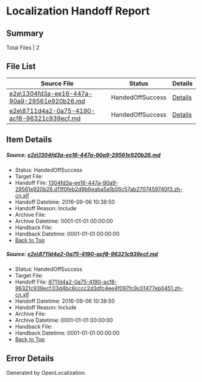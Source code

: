 # <a name='report-top'></a> Localization Handoff Report

## Summary
 Total Files | 2

## File List
 Source File | Status | Details 
 ----------- | ------ | ------- 
 [e2e\1304fd3a-ee16-447a-90a9-29561e920b26.md](https://github.com/OpenLocalizationTestOrg/ol-test0/blob/a1be8b213bcd2076c137fd4b8a52e428cd0abaf6/e2e/1304fd3a-ee16-447a-90a9-29561e920b26.md) | HandedOffSuccess | [Details](#b46ddf22a39356191d1a892074dbd4bfd5ee537b2)
 [e2e\8711d4a2-0a75-4190-acf8-96321c939ecf.md](https://github.com/OpenLocalizationTestOrg/ol-test0/blob/a1be8b213bcd2076c137fd4b8a52e428cd0abaf6/e2e/8711d4a2-0a75-4190-acf8-96321c939ecf.md) | HandedOffSuccess | [Details](#e2e240a14b8e956720938be44ee463785e60edc93)

## Item Details
##### <a name='b46ddf22a39356191d1a892074dbd4bfd5ee537b2'></a> Source: [e2e\1304fd3a-ee16-447a-90a9-29561e920b26.md](https://github.com/OpenLocalizationTestOrg/ol-test0/blob/a1be8b213bcd2076c137fd4b8a52e428cd0abaf6/e2e/1304fd3a-ee16-447a-90a9-29561e920b26.md)
* Status: HandedOffSuccess
* Target File: 
* Handoff File: [1304fd3a-ee16-447a-90a9-29561e920b26.d11f0feb2d9b6eaba5a1b06c57ab2707459740f3.zh-cn.xlf](https://github.com/OpenLocalizationTestOrg/ol-test0-handoff/blob/cb847584559e26e53301354c96bf77d919ea23e0/ol-handoff/OpenLocalizationTestOrg/ol-test0-zhcn/ci/ht/1304fd3a-ee16-447a-90a9-29561e920b26.d11f0feb2d9b6eaba5a1b06c57ab2707459740f3.zh-cn.xlf)
* Handoff Datetime: 2016-09-06 10:38:50
* Handoff Reason: Include
* Archive File: 
* Archive Datetime: 0001-01-01 00:00:00
* Handback File: 
* Handback Datetime: 0001-01-01 00:00:00
* [Back to Top](#report-top)

##### <a name='e2e240a14b8e956720938be44ee463785e60edc93'></a> Source: [e2e\8711d4a2-0a75-4190-acf8-96321c939ecf.md](https://github.com/OpenLocalizationTestOrg/ol-test0/blob/a1be8b213bcd2076c137fd4b8a52e428cd0abaf6/e2e/8711d4a2-0a75-4190-acf8-96321c939ecf.md)
* Status: HandedOffSuccess
* Target File: 
* Handoff File: [8711d4a2-0a75-4190-acf8-96321c939ecf.03d4bc8cccc2d3dfc4ee4f097fc9c01477eb0451.zh-cn.xlf](https://github.com/OpenLocalizationTestOrg/ol-test0-handoff/blob/cb847584559e26e53301354c96bf77d919ea23e0/ol-handoff/OpenLocalizationTestOrg/ol-test0-zhcn/ci/ht/8711d4a2-0a75-4190-acf8-96321c939ecf.03d4bc8cccc2d3dfc4ee4f097fc9c01477eb0451.zh-cn.xlf)
* Handoff Datetime: 2016-09-06 10:38:50
* Handoff Reason: Include
* Archive File: 
* Archive Datetime: 0001-01-01 00:00:00
* Handback File: 
* Handback Datetime: 0001-01-01 00:00:00
* [Back to Top](#report-top)


## Error Details

Generated by OpenLocalization.
